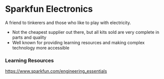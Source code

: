 # Sparkfun Electronics

A friend to tinkerers and those who like to play with electricity. 
- Not the cheapest supplier out there, but all kits sold are very complete in parts and quality
- Well known for providing learning resources and making complex technology more accessible

### Learning Resources

https://www.sparkfun.com/engineering_essentials

